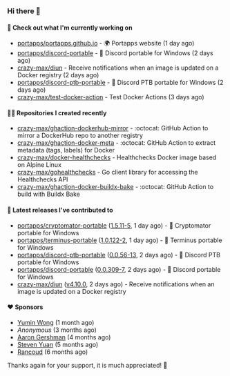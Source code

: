 ### Hi there 👋

#### 👷 Check out what I'm currently working on

- [portapps/portapps.github.io](https://github.com/portapps/portapps.github.io) - 🌍 Portapps website (1 day ago)
- [portapps/discord-portable](https://github.com/portapps/discord-portable) - 🚀 Discord portable for Windows (2 days ago)
- [crazy-max/diun](https://github.com/crazy-max/diun) - Receive notifications when an image is updated on a Docker registry (2 days ago)
- [portapps/discord-ptb-portable](https://github.com/portapps/discord-ptb-portable) - 🚀 Discord PTB portable for Windows (2 days ago)
- [crazy-max/test-docker-action](https://github.com/crazy-max/test-docker-action) - Test Docker Actions (3 days ago)

#### 👨‍💻 Repositories I created recently

- [crazy-max/ghaction-dockerhub-mirror](https://github.com/crazy-max/ghaction-dockerhub-mirror) - :octocat: GitHub Action to mirror a DockerHub repo to another registry
- [crazy-max/ghaction-docker-meta](https://github.com/crazy-max/ghaction-docker-meta) - :octocat: GitHub Action to extract metadata (tags, labels) for Docker
- [crazy-max/docker-healthchecks](https://github.com/crazy-max/docker-healthchecks) - Healthchecks Docker image based on Alpine Linux
- [crazy-max/gohealthchecks](https://github.com/crazy-max/gohealthchecks) - Go client library for accessing the Healthchecks API
- [crazy-max/ghaction-docker-buildx-bake](https://github.com/crazy-max/ghaction-docker-buildx-bake) - :octocat: GitHub Action to build with Buildx Bake

#### 🚀 Latest releases I've contributed to

- [portapps/cryptomator-portable](https://github.com/portapps/cryptomator-portable) ([1.5.11-5](https://github.com/portapps/cryptomator-portable/releases/tag/1.5.11-5), 1 day ago) - 🚀 Cryptomator portable for Windows
- [portapps/terminus-portable](https://github.com/portapps/terminus-portable) ([1.0.122-2](https://github.com/portapps/terminus-portable/releases/tag/1.0.122-2), 1 day ago) - 🚀 Terminus portable for Windows 
- [portapps/discord-ptb-portable](https://github.com/portapps/discord-ptb-portable) ([0.0.56-13](https://github.com/portapps/discord-ptb-portable/releases/tag/0.0.56-13), 2 days ago) - 🚀 Discord PTB portable for Windows
- [portapps/discord-portable](https://github.com/portapps/discord-portable) ([0.0.309-7](https://github.com/portapps/discord-portable/releases/tag/0.0.309-7), 2 days ago) - 🚀 Discord portable for Windows
- [crazy-max/diun](https://github.com/crazy-max/diun) ([v4.10.0](https://github.com/crazy-max/diun/releases/tag/v4.10.0), 2 days ago) - Receive notifications when an image is updated on a Docker registry

#### ❤️ Sponsors
- [Yumin Wong](https://github.com/itsbagpack) (1 month ago)
- _Anonymous_ (3 months ago)
- [Aaron Gershman](https://github.com/aegershman) (4 months ago)
- [Steven Yuan](https://github.com/syuan100) (5 months ago)
- [Rancoud](https://github.com/rancoud) (6 months ago)

Thanks again for your support, it is much appreciated! 🙏

